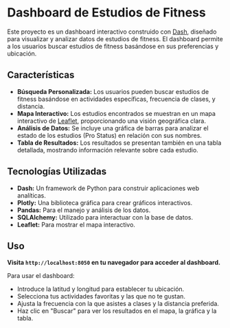 # Dashboard de Estudios de Fitness

Este proyecto es un dashboard interactivo construido con [Dash](https://plotly.com/dash/), diseñado para visualizar y analizar datos de estudios de fitness. El dashboard permite a los usuarios buscar estudios de fitness basándose en sus preferencias y ubicación.

## Características

- **Búsqueda Personalizada:** Los usuarios pueden buscar estudios de fitness basándose en actividades específicas, frecuencia de clases, y distancia.
- **Mapa Interactivo:** Los estudios encontrados se muestran en un mapa interactivo de [Leaflet](https://leafletjs.com/), proporcionando una visión geográfica clara.
- **Análisis de Datos:** Se incluye una gráfica de barras para analizar el estado de los estudios (Pro Status) en relación con sus nombres.
- **Tabla de Resultados:** Los resultados se presentan también en una tabla detallada, mostrando información relevante sobre cada estudio.

## Tecnologías Utilizadas

- **Dash:** Un framework de Python para construir aplicaciones web analíticas.
- **Plotly:** Una biblioteca gráfica para crear gráficos interactivos.
- **Pandas:** Para el manejo y análisis de los datos.
- **SQLAlchemy:** Utilizado para interactuar con la base de datos.
- **Leaflet:** Para mostrar el mapa interactivo.

## Uso
**Visita `http://localhost:8050` en tu navegador para acceder al dashboard.**

Para usar el dashboard:

- Introduce la latitud y longitud para establecer tu ubicación.
- Selecciona tus actividades favoritas y las que no te gustan.
- Ajusta la frecuencia con la que asistes a clases y la distancia preferida.
- Haz clic en "Buscar" para ver los resultados en el mapa, la gráfica y la tabla.

